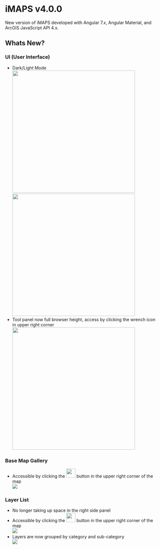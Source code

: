 # iMAPS v4.0.0
New version of iMAPS developed with Angular 7.x, Angular Material, and ArcGIS JavaScript API 4.x.

## Whats New?
### UI (User Interface)
- Dark/Light Mode
  <br/>
  <img src="https://raw.githubusercontent.com/CORaleigh/imaps/master/help/darkmode.png" width="400">
  <img src="https://raw.githubusercontent.com/CORaleigh/imaps/master/help/lightmode.png" width="400">
- Tool panel now full browser height, access by clicking the wrench icon in upper right corner
    <br/>
  <img src="https://raw.githubusercontent.com/CORaleigh/imaps/master/help/toolpanel.png" width="400">
### Base Map Gallery
- Accessible by clicking the  <img src="https://raw.githubusercontent.com/CORaleigh/imaps/master/help/basemapbutton.png" width="30"> button in the upper right corner of the map
    <br/>
  <img src="https://raw.githubusercontent.com/CORaleigh/imaps/master/help/basemaps.png">
### Layer List
- No longer taking up space in the right side panel
- Accessible by clicking the  <img src="https://raw.githubusercontent.com/CORaleigh/imaps/master/help/layersbutton.png" width="30"> button in the upper right corner of the map
    <br/>
  <img src="https://raw.githubusercontent.com/CORaleigh/imaps/master/help/layers.png">
- Layers are now grouped by category and sub-category
    <br/>
  <img src="https://raw.githubusercontent.com/CORaleigh/imaps/master/help/grouplayers.png" >
